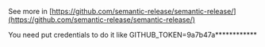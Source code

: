 

See more in [https://github.com/semantic-release/semantic-release/](https://github.com/semantic-release/semantic-release/)

You need put credentials to do it like
GITHUB_TOKEN=9a7b47a************
